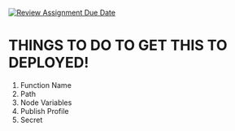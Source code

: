 [![Review Assignment Due Date](https://classroom.github.com/assets/deadline-readme-button-22041afd0340ce965d47ae6ef1cefeee28c7c493a6346c4f15d667ab976d596c.svg)](https://classroom.github.com/a/Y1vbWrq7)

# THINGS TO DO TO GET THIS TO DEPLOYED!

1. Function Name
2. Path
3. Node Variables
4. Publish Profile
5. Secret
